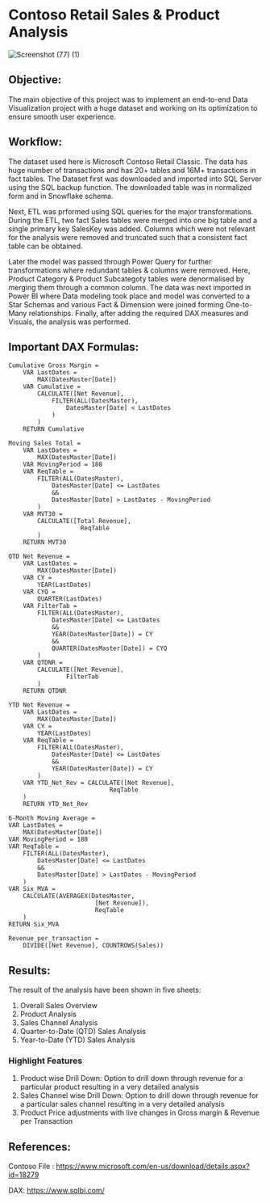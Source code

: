 # Contoso Retail Sales & Product Analysis
![Screenshot (77) (1)](https://github.com/Ritik0109/ContosoRetail/assets/84517614/459fdfbd-513c-4c02-ab27-e0954994c804)




## Objective:

The main objective of this project was to implement an end-to-end Data Visualization project with a huge dataset and working on its optimization to ensure smooth user experience.

## Workflow:

The dataset used here is Microsoft Contoso Retail Classic. The data has huge number of transactions and has 20+ tables and 16M+ transactions in fact tables. The Dataset first was downloaded and imported into SQL Server using the SQL backup function. The downloaded table was in normalized form and in Snowflake schema.

Next, ETL was prformed using SQL queries for the major transformations. During the ETL, two fact Sales tables were merged into one big table and a single primary key SalesKey was added. Columns which were not relevant for the analysis were removed and truncated such that a consistent fact table can be obtained.

Later the model was passed through Power Query for further transformations where redundant tables & columns were removed. Here, Product Category & Product Subcategoty tables were denormalised by merging them through a common column. The data was next imported in Power BI where Data modeling took place and model was converted to a Star Schemas and various Fact & Dimension were joined forming One-to-Many relationships. Finally, after adding the required DAX measures and Visuals, the analysis was performed.

## Important DAX Formulas:

	Cumulative Gross Margin =
		VAR LastDates =
			MAX(DatesMaster[Date])
		VAR Cumulative = 
			CALCULATE([Net Revenue],
				FILTER(ALL(DatesMaster),
					DatesMaster[Date] < LastDates
				)
			)
		RETURN Cumulative
	
	Moving Sales Total = 
		VAR LastDates = 
			MAX(DatesMaster[Date])
		VAR MovingPeriod = 180
		VAR ReqTable = 
			FILTER(ALL(DatesMaster),
				DatesMaster[Date] <= LastDates
				&&
				DatesMaster[Date] > LastDates - MovingPeriod
			)
		VAR MVT30 = 
			CALCULATE([Total Revenue],
						ReqTable
			)
		RETURN MVT30
	
	QTD Net Revenue =
		VAR LastDates = 
			MAX(DatesMaster[Date])
		VAR CY = 
			YEAR(LastDates)
		VAR CYQ = 
			QUARTER(LastDates)
		VAR FilterTab = 
			FILTER(ALL(DatesMaster),
				DatesMaster[Date] <= LastDates
				&&
				YEAR(DatesMaster[Date]) = CY
				&&
				QUARTER(DatesMaster[Date]) = CYQ
			)
		VAR QTDNR = 
			CALCULATE([Net Revenue],
					FilterTab
			)
		RETURN QTDNR
	
	YTD Net Revenue = 
		VAR LastDates = 
			MAX(DatesMaster[Date])
		VAR CY = 
			YEAR(LastDates)
		VAR ReqTable = 
			FILTER(ALL(DatesMaster),
				DatesMaster[Date] <= LastDates
				&&
				YEAR(DatesMaster[Date]) = CY
			)
		VAR YTD_Net_Rev = CALCULATE([Net Revenue],
								ReqTable
		)
		RETURN YTD_Net_Rev
	
	6-Month Moving Average =
    VAR LastDates = 
        MAX(DatesMaster[Date])
    VAR MovingPeriod = 180
    VAR ReqTable = 
        FILTER(ALL(DatesMaster),
            DatesMaster[Date] <= LastDates
            &&
            DatesMaster[Date] > LastDates - MovingPeriod
        )
    VAR Six_MVA = 
        CALCULATE(AVERAGEX(DatesMaster,
                            [Net Revenue]),
                            ReqTable
        )
    RETURN Six_MVA
	
	Revenue_per_transaction =
		DIVIDE([Net Revenue], COUNTROWS(Sales)) 

## Results:

The result of the analysis have been shown in five sheets:
1. Overall Sales Overview
2. Product Analysis
3. Sales Channel Analysis
4. Quarter-to-Date (QTD) Sales Analysis
5. Year-to-Date (YTD) Sales Analysis

### Highlight Features
1. Product wise Drill Down: Option to drill down through revenue for a particular product resulting in a very detailed analysis
2. Sales Channel wise Drill Down: Option to drill down through revenue for a particular sales channel resulting in a very detailed analysis
3. Product Price adjustments with live changes in Gross margin & Revenue per Transaction

## References:

Contoso File : https://www.microsoft.com/en-us/download/details.aspx?id=18279

DAX: https://www.sqlbi.com/

